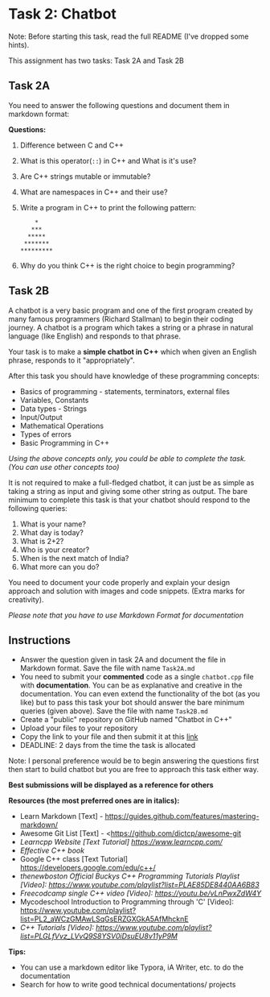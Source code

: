 # Task 2: Chatbot

Note: Before starting this task, read the full README (I've dropped some hints).

This assignment has two tasks: Task 2A and Task 2B

## Task 2A

You need to answer the following questions and document them in markdown format:

**Questions:**

1. Difference between C and C++

2. What is this operator(`::`) in C++ and What is it's use?

3. Are C++ strings mutable or immutable?

4. What are namespaces in C++ and their use?

5. Write a program in C++ to print the following pattern:

   ```
       *
      ***
     *****
    *******
   *********
   ```

6. Why do you think C++ is the right choice to begin programming?

## Task 2B

A chatbot is a very basic program and one of the first program created by many famous programmers (Richard Stallman) to begin their coding journey. A chatbot is a program which takes a string or a phrase in natural language (like English) and responds to that phrase.

Your task is to make a **simple chatbot in C++** which when given an English phrase, responds to it "appropriately". 

After this task you should have knowledge of these programming concepts:

- Basics of programming - statements, terminators, external files
- Variables, Constants
- Data types - Strings
- Input/Output
- Mathematical Operations
- Types of errors
- Basic Programming in C++

*Using the above concepts only, you could be able to complete the task. (You can use other concepts too)*

It is not required to make a full-fledged chatbot, it can just be as simple as taking a string as input and giving some other string as output. The bare minimum to complete this task is that your chatbot should respond to the following queries:

1. What is your name?
2. What day is today?
3. What is 2+2?
4. Who is your creator?
5. When is the next match of India?
6. What more can you do?

You need to document your code properly and explain your design approach and solution with images and code snippets. (Extra marks for creativity). 

*Please note that you have to use Markdown Format for documentation*

## Instructions

- Answer the question given in task 2A and document the file in Markdown format. Save the file with name `Task2A.md`
- You need to submit your **commented** code as a single `chatbot.cpp` file with **documentation**. You can be as explanative and creative in the documentation. You can even extend the functionality of the bot (as you like) but to pass this task your bot should answer the bare minimum queries (given above). Save the file with name `Task2B.md`
- Create a "public" repository on GitHub named "Chatbot in C++"
- Upload your files to your repository
- Copy the link to your file and then submit it at this [link](https://forms.gle/1vmyin13ofkLY6Mb9) 
- DEADLINE: 2 days from the time the task is allocated

Note: I personal preference would be to begin answering the questions first then start to build chatbot but you are free to approach this task either way.

**Best submissions will be displayed as a reference for others**

**Resources (the most preferred ones are in italics):**

- Learn Markdown [Text] - <https://guides.github.com/features/mastering-markdown/>
- Awesome Git List [Text] - <https://github.com/dictcp/awesome-git
- *Learncpp Website  [Text Tutorial] https://www.learncpp.com/*
- *Effective C++ book*
- Google C++ class [Text Tutorial] <https://developers.google.com/edu/c++/>
- *thenewboston Official Buckys C++ Programming Tutorials Playlist [Video]: https://www.youtube.com/playlist?list=PLAE85DE8440AA6B83*
- *Freecodcamp single C++ video [Video]: https://youtu.be/vLnPwxZdW4Y*
- Mycodeschool Introduction to Programming through 'C' [Video]: https://www.youtube.com/playlist?list=PL2_aWCzGMAwLSqGsERZGXGkA5AfMhcknE
- *C++ Tutorials [Video]: https://www.youtube.com/playlist?list=PLGLfVvz_LVvQ9S8YSV0iDsuEU8v11yP9M*

**Tips:**

- You can use a markdown editor like Typora, iA Writer, etc. to do the documentation 
- Search for how to write good technical documentations/ projects
